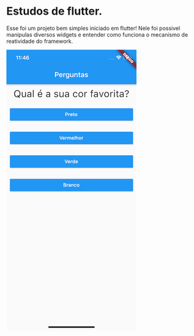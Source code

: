 # Estudos de flutter.

Esse foi um projeto bem simples iniciado em flutter!
Nele foi possivel manipulas diversos widgets e entender como funciona o mecanismo de reatividade do framework.


![Alt text](thumb.png "Title")
